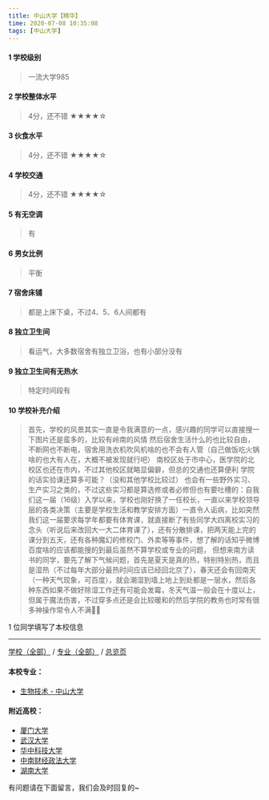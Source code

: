 ```yaml
---
title: 中山大学【精华】
time: 2020-07-08 10:35:08
tags: [中山大学]
---
```

#### 1 学校级别
> 一流大学985


#### 2 学校整体水平
> 4分，还不错
★★★★☆


#### 3 伙食水平
> 4分，还不错
★★★★☆


#### 4 学校交通
> 4分，还不错
★★★★☆



#### 5 有无空调
> 有


#### 6 男女比例
> 平衡


#### 7 宿舍床铺
> 都是上床下桌，不过4、5、6人间都有
 

#### 8 独立卫生间
> 看运气，大多数宿舍有独立卫浴，也有小部分没有


#### 9 独立卫生间有无热水
> 特定时间段有


#### 10 学校补充介绍
> 首先，学校的风景其实一直是令我满意的一点，感兴趣的同学可以直接搜一下图片还是蛮多的，比较有岭南的风情
然后宿舍生活什么的也比较自由，不断网也不断电，宿舍用洗衣机吹风机啥的也不会有人管（自己做饭吃火锅啥的也大有人在，大概不被发现就行吧）
南校区处于市中心，医学院的北校区也还在市内，不过其他校区就略显偏僻，但总的交通也还算便利
学院的话实验课还算多可能？（没和其他学校比较过）
也会有一些野外实习、生产实习之类的，不过这些实习都是算选修或者必修但也有要吐槽的：自我们这一届（16级）入学以来，学校也刚好换了一任校长，一直以来学校领导层的各类决策（主要是学校生活和教学安排方面）一直令人诟病，比如突然我们这一届要求每学年都要有体育课，就直接断了有些同学大四离校实习的念头（听说后来改回大一大二体育课了），还有分散排课，把两天能上完的课分到五天，还有各种魔幻的修校门、外卖等等事件，想了解的话知乎微博百度啥的应该都能搜的到最后虽然不算学校或专业的问题，
但想来南方读书的同学，要先了解下气候问题，首先是夏天是真的热，特别特别热，而且是湿热（不过每年大部分最热时间应该已经回北京了），春天还会有回南天（一种天气现象，可百度），就会潮湿到墙上地上到处都是一层水，然后各种东西如果不做好除湿工作还有可能会发霉，冬天气温一般会在十度以上，但属于魔法伤害，不过穿多点还是会比较暖和的然后学院的教务也时常有很多神操作常令人不满🙅‍♀️

1 位同学填写了本校信息
***
[学校（全部）](https://univgo.github.io/2020/07/08/3efa6bcca419) / [专业（全部）](https://univgo.github.io/2020/07/08/2d4c6d3552c2) / [总览页](https://univgo.github.io/2020/07/08/445daeb4fa00)
#### 本校专业：
- [生物技术 - 中山大学](https://univgo.github.io/2020/07/08/2e74c5267219)

#### 附近高校：
- [厦门大学](https://univgo.github.io/2020/07/08/厦门大学)
- [武汉大学](https://univgo.github.io/2020/07/08/武汉大学) 
- [华中科技大学](https://univgo.github.io/2020/07/08/华中科技大学)
- [中南财经政法大学](https://univgo.github.io/2020/07/08/中南财经政法大学)
- [湖南大学](https://univgo.github.io/2020/07/08/湖南大学)


有问题请在下面留言，我们会及时回复的~

